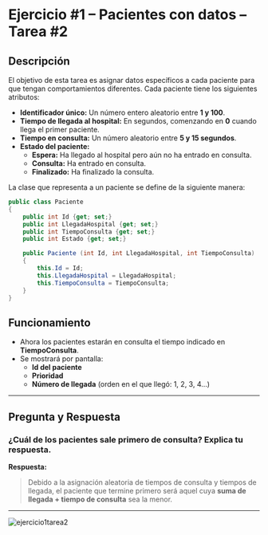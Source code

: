 # Ejercicio #1 – Pacientes con datos – Tarea #2

## Descripción

El objetivo de esta tarea es asignar datos específicos a cada paciente para que tengan comportamientos diferentes. Cada paciente tiene los siguientes atributos:

- **Identificador único:** Un número entero aleatorio entre **1 y 100**.
- **Tiempo de llegada al hospital:** En segundos, comenzando en **0** cuando llega el primer paciente.
- **Tiempo en consulta:** Un número aleatorio entre **5 y 15 segundos**.
- **Estado del paciente:**
  - **Espera:** Ha llegado al hospital pero aún no ha entrado en consulta.
  - **Consulta:** Ha entrado en consulta.
  - **Finalizado:** Ha finalizado la consulta.

La clase que representa a un paciente se define de la siguiente manera:

```csharp
public class Paciente
{
    public int Id {get; set;}
    public int LlegadaHospital {get; set;}
    public int TiempoConsulta {get; set;}
    public int Estado {get; set;}

    public Paciente (int Id, int LlegadaHospital, int TiempoConsulta)
    {
        this.Id = Id;
        this.LlegadaHospital = LlegadaHospital;
        this.TiempoConsulta = TiempoConsulta;
    }
}
```

## Funcionamiento

- Ahora los pacientes estarán en consulta el tiempo indicado en **TiempoConsulta**.
- Se mostrará por pantalla:
  - **Id del paciente**
  - **Prioridad**
  - **Número de llegada** (orden en el que llegó: 1, 2, 3, 4...)

---

## Pregunta y Respuesta

### ¿Cuál de los pacientes sale primero de consulta? Explica tu respuesta.

**Respuesta:**

> Debido a la asignación aleatoria de tiempos de consulta y tiempos de llegada, el paciente que termine primero será aquel cuya **suma de llegada + tiempo de consulta** sea la menor.

---
![ejercicio1tarea2](https://github.com/user-attachments/assets/1e5e01b6-4906-4e7e-ac9d-1f89385dc075)
